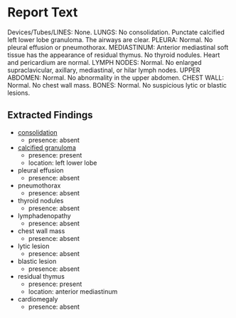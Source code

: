 # Report Text

Devices/Tubes/LINES: None.
LUNGS: No consolidation. Punctate calcified left lower lobe granuloma. The airways are clear.
PLEURA: Normal. No pleural effusion or pneumothorax.
MEDIASTINUM: Anterior mediastinal soft tissue has the appearance of residual thymus. No thyroid nodules. Heart and pericardium are normal.
LYMPH NODES: Normal. No enlarged supraclavicular, axillary, mediastinal, or hilar lymph nodes.
UPPER ABDOMEN: Normal. No abnormality in the upper abdomen. 
CHEST WALL: Normal. No chest wall mass.
BONES: Normal. No suspicious lytic or blastic lesions.

## Extracted Findings

- [consolidation](definitions/)
  - presence: absent
- [calcified granuloma](definitions/hood/calcified-granuloma.json)
  - presence: present
  - location: left lower lobe
- pleural effusion
  - presence: absent
- pneumothorax
  - presence: absent
- thyroid nodules
  - presence: absent
- lymphadenopathy
  - presence: absent
- chest wall mass
  - presence: absent
- lytic lesion
  - presence: absent
- blastic lesion
  - presence: absent
- residual thymus
  - presence: present
  - location: anterior mediastinum
- cardiomegaly
  - presence: absent


